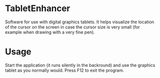 # TabletEnhancer
Software for use with digital graphics tablets. It helps visualize the location of the cursor on the screen in case the cursor size is very small (for example when drawing with a very fine pen).

# Usage
Start the application (it runs silently in the backround) and use the graphics tablet as you normally would.
Press F12 to exit the program.
